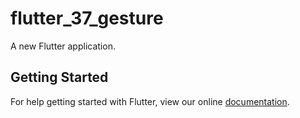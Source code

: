 # flutter_37_gesture

A new Flutter application.

## Getting Started

For help getting started with Flutter, view our online
[documentation](https://flutter.io/).
